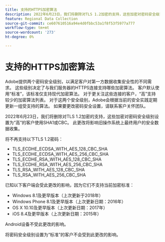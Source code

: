 ```yaml
---
title: 支持的HTTPS加密算法
description: 2022年6月23日，我们将删除对TLS 1.2加密的支持，这些加密对密码安全级别设置为“高”的客户使用SHA1或CBC。
feature: Regional Data Collection
source-git-commit: ce607610516a94e4d0fbbc53a1f8f53f5977a777
workflow-type: tm+mt
source-wordcount: '273'
ht-degree: 0%

---
```



# 支持的HTTPS加密算法

Adobe提供两个密码安全级别，以满足客户对第一方数据收集安全性的不同需求。 这些级别决定了与我们服务器的HTTPS连接支持哪些加密算法。 客户默认使用“标准”，该标准仅支持现代加密算法。 对于更关注这些连接的客户，“高”支持较少的加密算法列表。 对于这两个安全级别，Adobe会根据当前的安全实践定期更新一组受支持的算法。 如果要更改密码安全设置，请联系客户关怀团队。

2022年6月23日，我们将删除对TLS 1.2加密的支持，这些加密对密码安全级别设置为“高”的客户使用SHA1或CBC。  此更改将影响旧操作系统上最终用户的安全数据收集。

将不再支持以下TLS 1.2密码：

* TLS_ECDHE_ECDSA_WITH_AES_128_CBC_SHA
* TLS_ECDHE_ECDSA_WITH_AES_256_CBC_SHA
* TLS_ECDHE_RSA_WITH_AES_128_CBC_SHA
* TLS_ECDHE_RSA_WITH_AES_256_CBC_SHA
* TLS_RSA_WITH_AES_128_CBC_SHA
* TLS_RSA_WITH_AES_256_CBC_SHA

已知以下客户端会受此更改的影响，因为它们不支持当前加密标准：

* Windows 8.1及更早版本（上次更新于2018年）
* Windows Phone 8.1及更早版本（上次更新日期：2016年）
* OS X 10.10及更早版本（上次更新日期：2017年）
* iOS 8.4及更早版本（上次更新日期：2015年）

Android设备不受此更改的影响。

将密码安全级别设置为“标准”的客户不会受到此更改的影响。

